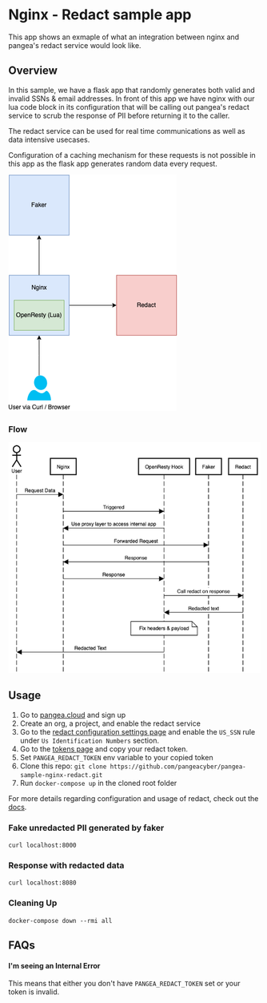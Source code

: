 # Nginx - Redact sample app

This app shows an exmaple of what an integration between nginx and pangea's
redact service would look like.

## Overview

In this sample, we have a flask app that randomly generates both valid and
invalid SSNs & email addresses. In front of this app we have nginx with our
lua code block in its configuration that will be calling out pangea's redact
service to scrub the response of PII before returning it to the caller.

The redact service can be used for real time communications as well as data
intensive usecases.

Configuration of a caching mechanism for these requests is not possible in this
app as the flask app generates random data every request.

![setup](public/nginx-redact-setup.png)

### Flow

![flow](public/nginx-redact-flow.png)

## Usage

1. Go to [pangea.cloud](https://pangea.cloud) and sign up
1. Create an org, a project, and enable the redact service
1. Go to the [redact configuration settings page](https://console.pangea.cloud/service/redact/rulesets) and enable the `US_SSN` rule under `Us Identification Numbers` section.
1. Go to the [tokens page](https://console.pangea.cloud/project/tokens) and copy your redact token.
1. Set `PANGEA_REDACT_TOKEN` env variable to your copied token
1. Clone this repo: `git clone https://github.com/pangeacyber/pangea-sample-nginx-redact.git`
1. Run `docker-compose up` in the cloned root folder

For more details regarding configuration and usage of redact, check out the [docs](https://pangea.cloud/docs/redact/).

### Fake unredacted PII generated by faker

```
curl localhost:8000
```

### Response with redacted data

```
curl localhost:8080
```

### Cleaning Up

```
docker-compose down --rmi all
```

## FAQs

#### I'm seeing an Internal Error

This means that either you don't have `PANGEA_REDACT_TOKEN` set or your token is invalid.
